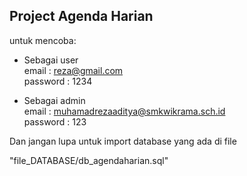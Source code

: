 <h2>Project Agenda Harian</h2>

untuk mencoba:

- Sebagai user  
    email       : reza@gmail.com <br>
    password    : 1234

- Sebagai admin <br>
    email       : muhamadrezaaditya@smkwikrama.sch.id <br>
    password    : 123


Dan jangan lupa untuk import database yang ada di file 

"file_DATABASE/db_agendaharian.sql"
